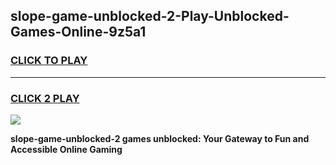 
## slope-game-unblocked-2-Play-Unblocked-Games-Online-9z5a1
<h3>
<a href="https://premium76.site?title=slope-game-unblocked-2&ref=25A">CLICK TO PLAY</a></h3>
<hr>

<h3>
<a href="https://premium76.site?title=slope-game-unblocked-2&ref=25A">CLICK 2 PLAY</a>
  
</h3>

<a href="https://premium76.site?title=slope-game-unblocked-2&ref=25A"><img src="https://clearcache.store/games.png"></a>


**slope-game-unblocked-2 games unblocked: Your Gateway to Fun and Accessible Online Gaming**
